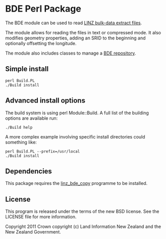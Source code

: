 # BDE Perl Package

The BDE module can be used to read [LINZ bulk-data extract files](docs/BDE.md).

The module allows for reading the files in text or compressed mode. 
It also modifies geometry properties, adding an SRID to the beginning and
optionally offsetting the longitude.

The module also includes classes to manage a [BDE repository](docs/BDE_repository.md).

## Simple install

```shell
perl Build.PL
./Build install
```

## Advanced install options

The build system is using perl Module::Build. A full list of the building
options are available run:

```shell
./Build help
```

A more complex example involving specific install directories could something
like:

```shell
perl Build.PL --prefix=/usr/local
./Build install
```

## Dependencies

This package requires the [linz_bde_copy](https://github.com/linz/linz_bde_copy)
programme to be installed.


## License

This program is released under the terms of the new BSD license. See the 
LICENSE file for more information.

Copyright 2011 Crown copyright (c) Land Information New Zealand and the New
Zealand Government.
